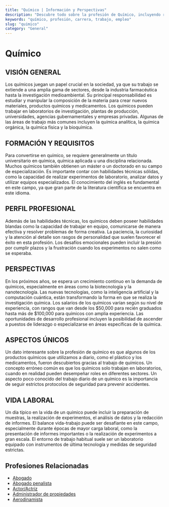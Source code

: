 ```yaml
---
title: "Químico | Información y Perspectivas"
description: "Descubre todo sobre la profesión de Químico, incluyendo responsabilidades, requisitos y oportunidades."
keywords: "químico, profesión, carrera, trabajo, empleo"
slug: "quimico"
category: "General"
---
```


# Químico

## VISIÓN GENERAL

Los químicos juegan un papel crucial en la sociedad, ya que su trabajo se extiende a una amplia gama de sectores, desde la industria farmacéutica hasta la investigación medioambiental. Su principal responsabilidad es estudiar y manipular la composición de la materia para crear nuevos materiales, productos químicos y medicamentos. Los químicos pueden trabajar en laboratorios de investigación, plantas de producción, universidades, agencias gubernamentales y empresas privadas. Algunas de las áreas de trabajo más comunes incluyen la química analítica, la química orgánica, la química física y la bioquímica.

## FORMACIÓN Y REQUISITOS

Para convertirse en químico, se requiere generalmente un título universitario en química, química aplicada u una disciplina relacionada. Muchos químicos también obtienen un máster o un doctorado en su campo de especialización. Es importante contar con habilidades técnicas sólidas, como la capacidad de realizar experimentos de laboratorio, analizar datos y utilizar equipos especializados. El conocimiento del inglés es fundamental en este campo, ya que gran parte de la literatura científica se encuentra en este idioma.

## PERFIL PROFESIONAL

Además de las habilidades técnicas, los químicos deben poseer habilidades blandas como la capacidad de trabajar en equipo, comunicarse de manera efectiva y resolver problemas de forma creativa. La paciencia, la curiosidad y la atención al detalle son rasgos de personalidad que suelen favorecer el éxito en esta profesión. Los desafíos emocionales pueden incluir la presión por cumplir plazos y la frustración cuando los experimentos no salen como se esperaba.

## PERSPECTIVAS

En los próximos años, se espera un crecimiento continuo en la demanda de químicos, especialmente en áreas como la biotecnología y la nanotecnología. Las nuevas tecnologías, como la inteligencia artificial y la computación cuántica, están transformando la forma en que se realiza la investigación química. Los salarios de los químicos varían según su nivel de experiencia, con rangos que van desde los $50,000 para recién graduados hasta más de $100,000 para químicos con amplia experiencia. Las oportunidades de desarrollo profesional incluyen la posibilidad de ascender a puestos de liderazgo o especializarse en áreas específicas de la química.

## ASPECTOS ÚNICOS

Un dato interesante sobre la profesión de químico es que algunos de los productos químicos que utilizamos a diario, como el plástico y los medicamentos, fueron descubiertos gracias al trabajo de químicos. Un concepto erróneo común es que los químicos solo trabajan en laboratorios, cuando en realidad pueden desempeñar roles en diferentes sectores. Un aspecto poco conocido del trabajo diario de un químico es la importancia de seguir estrictos protocolos de seguridad para prevenir accidentes.

## VIDA LABORAL

Un día típico en la vida de un químico puede incluir la preparación de muestras, la realización de experimentos, el análisis de datos y la redacción de informes. El balance vida-trabajo puede ser desafiante en este campo, especialmente durante épocas de mayor carga laboral, como la presentación de informes importantes o la realización de experimentos a gran escala. El entorno de trabajo habitual suele ser un laboratorio equipado con instrumentos de última tecnología y medidas de seguridad estrictas.
## Profesiones Relacionadas

- [Abogado](/profesiones/abogado/)
- [Abogado penalista](/profesiones/abogado-penalista/)
- [Actor/Actriz](/profesiones/actor-actriz/)
- [Administrador de propiedades](/profesiones/administrador-de-propiedades/)
- [Aerodinamista](/profesiones/aerodinamista/)

